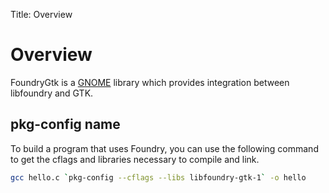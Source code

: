 Title: Overview

# Overview

FoundryGtk is a [GNOME](https://www.gnome.org/) library which provides
integration between libfoundry and GTK.

##  pkg-config name

To build a program that uses Foundry, you can use the following command to get
the cflags and libraries necessary to compile and link.

```sh
gcc hello.c `pkg-config --cflags --libs libfoundry-gtk-1` -o hello
```
